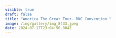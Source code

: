 ```yaml
---
visible: true
draft: false
title: "America The Great Tour- RNC Convention "
image: /img/gallery/img_8433.jpeg
date: 2024-07-17T23:04:50.304Z
---
```

